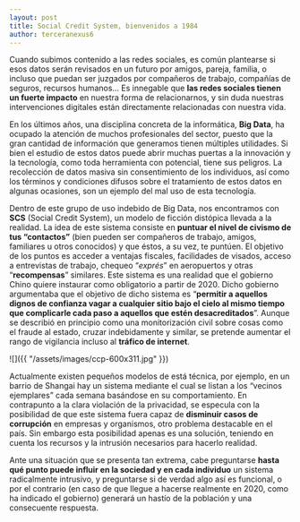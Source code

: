 ```yaml
---
layout: post
title: Social Credit System, bienvenidos a 1984
author: terceranexus6
---
```


Cuando subimos contenido a las redes sociales, es común plantearse si esos datos serán revisados en un futuro por amigos, pareja, familia, o incluso que puedan ser juzgados por compañeros de trabajo, compañías de seguros, recursos humanos… Es innegable que **las redes sociales tienen un fuerte impacto** en nuestra forma de relacionarnos, y sin duda nuestras intervenciones digitales están directamente relacionadas con nuestra vida.

En los últimos años, una disciplina concreta de la informática, **Big Data**, ha ocupado la atención de muchos profesionales del sector, puesto que la gran cantidad de información que generamos tienen múltiples utilidades. Si bien el estudio de estos datos puede abrir muchas puertas a la innovación y la tecnología, como toda herramienta con potencial, tiene sus peligros. La recolección de datos masiva sin consentimiento de los individuos, así como los términos y condiciones difusos sobre el tratamiento de estos datos en algunas ocasiones, son un ejemplo del mal uso de esta tecnología.

Dentro de este grupo de uso indebido de Big Data, nos encontramos con **SCS** (Social Credit System), un modelo de ficción distópica llevada a la realidad. La idea de este sistema consiste en **puntuar el nivel de civismo de tus “contactos”** (bien pueden ser compañeros de trabajo, amigos, familiares u otros conocidos) y que éstos, a su vez, te puntúen. El objetivo de los puntos es acceder a ventajas fiscales, facilidades de visados, acceso a entrevistas de trabajo, chequeo “_exprés_” en aeropuertos y otras “**recompensas**” similares. Este sistema es una realidad que el gobierno Chino quiere instaurar como obligatorio a partir de 2020. Dicho gobierno argumentaba que el objetivo de dicho sistema es “**permitir a aquellos dignos de confianza vagar a cualquier sitio bajo el cielo al mismo tiempo que complicarle cada paso a aquellos que estén desacreditados**”. Aunque se describió en principio como una monitorización civil sobre cosas como el fraude al estado, cruzar indebidamente y similar, se pretende aumentar el rango de vigilancia incluso al **tráfico de internet**.

![]({{ "/assets/images/ccp-600x311.jpg" }})

Actualmente existen pequeños modelos de está técnica, por ejemplo, en un barrio de Shangai hay un sistema mediante el cual se listan a los “vecinos ejemplares” cada semana basándose en su comportamiento. En contrapunto a la clara violación de la privacidad, se especula con la posibilidad de que este sistema fuera capaz de **disminuir casos de corrupción** en empresas y organismos, otro problema destacable en el país. Sin embargo esta posibilidad apenas es una solución, teniendo en cuenta los recursos y la intrusión necesarios para hacerlo realidad.

Ante una situación que se presenta tan extrema, cabe preguntarse **hasta qué punto puede influir en la sociedad y en cada individuo** un sistema radicalmente intrusivo, y preguntarse si de verdad algo así es funcional, o por el contrario (en caso de que llegue a hacerse realmente en 2020, como ha indicado el gobierno) generará un hastío de la población y una consecuente respuesta.
